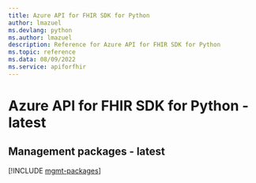```yaml
---
title: Azure API for FHIR SDK for Python
author: lmazuel
ms.devlang: python
ms.author: lmazuel
description: Reference for Azure API for FHIR SDK for Python
ms.topic: reference
ms.data: 08/09/2022
ms.service: apiforfhir
---
```

# Azure API for FHIR SDK for Python - latest

## Management packages - latest
[!INCLUDE [mgmt-packages](api-for-fhir-mgmt-index.md)]